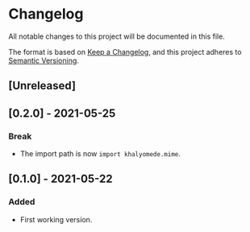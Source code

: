 # Changelog
All notable changes to this project will be documented in this file.

The format is based on [Keep a Changelog](https://keepachangelog.com/en/1.0.0/),
and this project adheres to [Semantic Versioning](https://semver.org/spec/v2.0.0.html).

## [Unreleased]

## [0.2.0] - 2021-05-25

### Break

- The import path is now `import khalyomede.mime`.

## [0.1.0] - 2021-05-22

### Added

- First working version.
